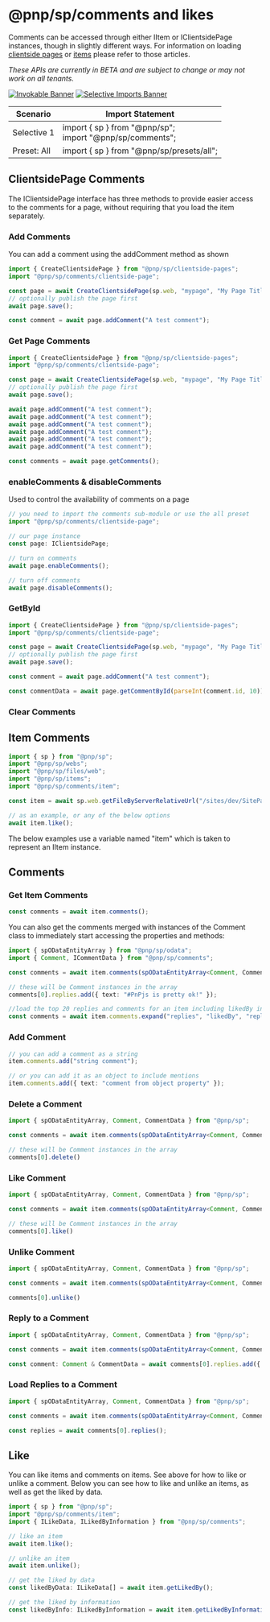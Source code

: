 # @pnp/sp/comments and likes

Comments can be accessed through either IItem or IClientsidePage instances, though in slightly different ways. For information on loading [clientside pages](./clientside-pages.md) or [items](./items.md) please refer to those articles.

_These APIs are currently in BETA and are subject to change or may not work on all tenants._

[![Invokable Banner](https://img.shields.io/badge/Invokable-informational.svg)](../concepts/invokable.md) [![Selective Imports Banner](https://img.shields.io/badge/Selective%20Imports-informational.svg)](../concepts/selective-imports.md)  

|Scenario|Import Statement|
|--|--|
|Selective 1|import { sp } from "@pnp/sp";<br />import "@pnp/sp/comments";|
|Preset: All|import { sp } from "@pnp/sp/presets/all";|

## ClientsidePage Comments

The IClientsidePage interface has three methods to provide easier access to the comments for a page, without requiring that you load the item separately.

### Add Comments

You can add a comment using the addComment method as shown

```TypeScript
import { CreateClientsidePage } from "@pnp/sp/clientside-pages";
import "@pnp/sp/comments/clientside-page";

const page = await CreateClientsidePage(sp.web, "mypage", "My Page Title", "Article");
// optionally publish the page first
await page.save();

const comment = await page.addComment("A test comment");
```

### Get Page Comments

```TypeScript
import { CreateClientsidePage } from "@pnp/sp/clientside-pages";
import "@pnp/sp/comments/clientside-page";

const page = await CreateClientsidePage(sp.web, "mypage", "My Page Title", "Article");
// optionally publish the page first
await page.save();

await page.addComment("A test comment");
await page.addComment("A test comment");
await page.addComment("A test comment");
await page.addComment("A test comment");
await page.addComment("A test comment");
await page.addComment("A test comment");

const comments = await page.getComments();
```

### enableComments & disableComments

Used to control the availability of comments on a page

```TypeScript
// you need to import the comments sub-module or use the all preset
import "@pnp/sp/comments/clientside-page";

// our page instance
const page: IClientsidePage;

// turn on comments
await page.enableComments();

// turn off comments
await page.disableComments();
```

### GetById

```TypeScript
import { CreateClientsidePage } from "@pnp/sp/clientside-pages";
import "@pnp/sp/comments/clientside-page";

const page = await CreateClientsidePage(sp.web, "mypage", "My Page Title", "Article");
// optionally publish the page first
await page.save();

const comment = await page.addComment("A test comment");

const commentData = await page.getCommentById(parseInt(comment.id, 10));
```

### Clear Comments

## Item Comments

```TypeScript
import { sp } from "@pnp/sp";
import "@pnp/sp/webs";
import "@pnp/sp/files/web";
import "@pnp/sp/items";
import "@pnp/sp/comments/item";

const item = await sp.web.getFileByServerRelativeUrl("/sites/dev/SitePages/Test_8q5L.aspx").getItem();

// as an example, or any of the below options
await item.like();
```

The below examples use a variable named "item" which is taken to represent an IItem instance.

## Comments

### Get Item Comments

```TypeScript
const comments = await item.comments();
```

You can also get the comments merged with instances of the Comment class to immediately start accessing the properties and methods:

```TypeScript
import { spODataEntityArray } from "@pnp/sp/odata";
import { Comment, ICommentData } from "@pnp/sp/comments";

const comments = await item.comments(spODataEntityArray<Comment, CommentData>(Comment));

// these will be Comment instances in the array
comments[0].replies.add({ text: "#PnPjs is pretty ok!" });

//load the top 20 replies and comments for an item including likedBy information
const comments = await item.comments.expand("replies", "likedBy", "replies/likedBy").top(20).get();
```

### Add Comment

```TypeScript
// you can add a comment as a string
item.comments.add("string comment");

// or you can add it as an object to include mentions
item.comments.add({ text: "comment from object property" });
```

### Delete a Comment

```TypeScript
import { spODataEntityArray, Comment, CommentData } from "@pnp/sp";

const comments = await item.comments(spODataEntityArray<Comment, CommentData>(Comment));

// these will be Comment instances in the array
comments[0].delete()
```

### Like Comment

```TypeScript
import { spODataEntityArray, Comment, CommentData } from "@pnp/sp";

const comments = await item.comments(spODataEntityArray<Comment, CommentData>(Comment));

// these will be Comment instances in the array
comments[0].like()
```

### Unlike Comment

```TypeScript
import { spODataEntityArray, Comment, CommentData } from "@pnp/sp";

const comments = await item.comments(spODataEntityArray<Comment, CommentData>(Comment));

comments[0].unlike()
```

### Reply to a Comment

```TypeScript
import { spODataEntityArray, Comment, CommentData } from "@pnp/sp";

const comments = await item.comments(spODataEntityArray<Comment, CommentData>(Comment));

const comment: Comment & CommentData = await comments[0].replies.add({ text: "#PnPjs is pretty ok!" });
```

### Load Replies to a Comment

```TypeScript
import { spODataEntityArray, Comment, CommentData } from "@pnp/sp";

const comments = await item.comments(spODataEntityArray<Comment, CommentData>(Comment));

const replies = await comments[0].replies();
```

## Like

You can like items and comments on items. See above for how to like or unlike a comment. Below you can see how to like and unlike an items, as well as get the liked by data.

```TypeScript
import { sp } from "@pnp/sp";
import "@pnp/sp/comments/item";
import { ILikeData, ILikedByInformation } from "@pnp/sp/comments";

// like an item
await item.like();

// unlike an item
await item.unlike();

// get the liked by data
const likedByData: ILikeData[] = await item.getLikedBy();

// get the liked by information
const likedByInfo: ILikedByInformation = await item.getLikedByInformation();
```
